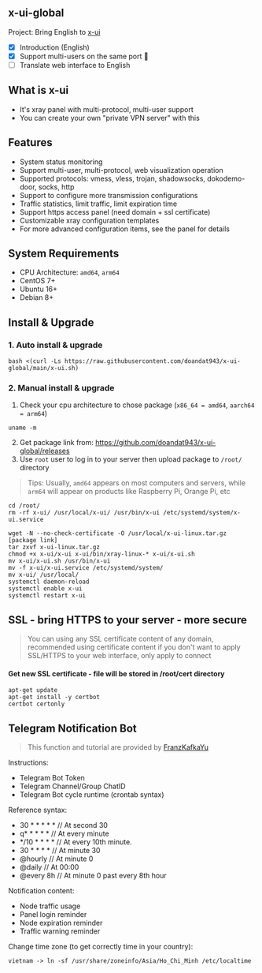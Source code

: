 ## x-ui-global

Project: Bring English to [x-ui](https://github.com/vaxilu/x-ui)
- [x] Introduction (English)
- [x] Support multi-users on the same port :tada:
- [ ] Translate web interface to English

## What is x-ui

- It's xray panel with multi-protocol, multi-user support
- You can create your own "private VPN server" with this

## Features

- System status monitoring
- Support multi-user, multi-protocol, web visualization operation
- Supported protocols: vmess, vless, trojan, shadowsocks, dokodemo-door, socks, http
- Support to configure more transmission configurations
- Traffic statistics, limit traffic, limit expiration time
- Support https access panel (need domain + ssl certificate)
- Customizable xray configuration templates
- For more advanced configuration items, see the panel for details

## System Requirements

- CPU Architecture: `amd64`, `arm64`
- CentOS 7+
- Ubuntu 16+
- Debian 8+

## Install & Upgrade

### 1. Auto install & upgrade

```
bash <(curl -Ls https://raw.githubusercontent.com/doandat943/x-ui-global/main/x-ui.sh)
```
### 2. Manual install & upgrade

1. Check your cpu architecture to chose package (`x86_64 = amd64`, `aarch64 = arm64`)
```
uname -m
```
2. Get package link from: https://github.com/doandat943/x-ui-global/releases
3. Use `root` user to log in to your server then upload package to `/root/` directory

> Tips: Usually, `amd64` appears on most computers and servers, while `arm64` will appear on products like Raspberry Pi, Orange Pi, etc

```
cd /root/
rm -rf x-ui/ /usr/local/x-ui/ /usr/bin/x-ui /etc/systemd/system/x-ui.service

wget -N --no-check-certificate -O /usr/local/x-ui-linux.tar.gz [package link]
tar zxvf x-ui-linux.tar.gz
chmod +x x-ui/x-ui x-ui/bin/xray-linux-* x-ui/x-ui.sh
mv x-ui/x-ui.sh /usr/bin/x-ui
mv -f x-ui/x-ui.service /etc/systemd/system/
mv x-ui/ /usr/local/
systemctl daemon-reload
systemctl enable x-ui
systemctl restart x-ui
```
## SSL - bring HTTPS to your server - more secure

> You can using any SSL certificate content of any domain, recommended using certificate content if you don't want to apply SSL/HTTPS to your web interface, only apply to connect

#### Get new SSL certificate - file will be stored in **/root/cert** directory

```
apt-get update
apt-get install -y certbot
certbot certonly
```
## Telegram Notification Bot

> This function and tutorial are provided by [FranzKafkaYu](https://github.com/FranzKafkaYu)

Instructions:

- Telegram Bot Token
- Telegram Channel/Group ChatID
- Telegram Bot cycle runtime (crontab syntax)

Reference syntax:

- 30 * * * * * // At second 30
- q* * * * * // At every minute
- */10 * * * * // At every 10th minute.
- 30 * * * * // At minute 30
- @hourly // At minute 0
- @daily // At 00:00
- @every 8h // At minute 0 past every 8th hour

Notification content:
- Node traffic usage
- Panel login reminder
- Node expiration reminder
- Traffic warning reminder

Change time zone (to get correctly time in your country):

```
vietnam -> ln -sf /usr/share/zoneinfo/Asia/Ho_Chi_Minh /etc/localtime
```
